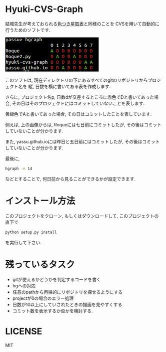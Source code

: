 Hyuki-CVS-Graph
=================

結城先生が考えておられる[色つき星取表](https://note.mu/hyuki/n/n9a6e7c1e0d7b)と同様のことを
CVSを用いて自動的に行うためのソフトです.

![example](https://raw.githubusercontent.com/yassu/hyuki-cvs-graph/master/imgs/example.gif)

このソフトは, 現在ディレクトリの下にあるすべてのgitのリポジトリからプロジェクト名を
  縦, 日数を横に書いてある表を作成します.

さらに, プロジェクト名p, 日数dが交差するところに赤色でDと書いてあった場合,
その日はそのプロジェクトにはコミットしていないことを表します.

黄緑色でAと書いてあった場合, その日はコミットしたことを表しています.

例えば, 上の画像からは, Roqueには七日前にコミットしたが, その後はコミットしていないことが分かります.

また, yassu.github.ioには昨日と五日前にはコミットしたが, その後はコミットしていないことが分かります.

最後に,

``` bash
hgraph -n 14
```

などとすることで, 何日前から見ることができるかが設定できます.

インストール方法
==========================

このプロジェクトをクローン, もしくはダウンロードして, このプロジェクトの直下で

``` python
python setup.py install
```

を実行して下さい.

残っているタスク
==========================

- gitが使えるかどうかを判定するコードを書く
- hgへの対応
- 任意のpathから再帰的にリポジトリを探せるようにする
- projectが0の場合のエラー処理
- 日数が10以上にしていされたときの描画を見やすくする
- コミット数を表示するか否かを検討する.

LICENSE
=========

MIT
